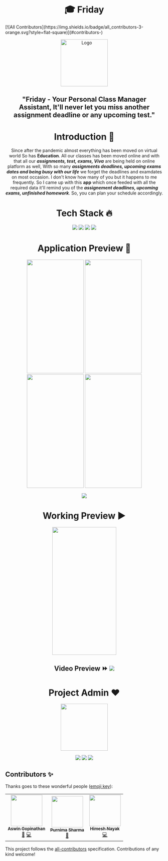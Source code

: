 <h1 align=center> 🎓 Friday </h1>
<!-- ALL-CONTRIBUTORS-BADGE:START - Do not remove or modify this section -->
[![All Contributors](https://img.shields.io/badge/all_contributors-3-orange.svg?style=flat-square)](#contributors-)
<!-- ALL-CONTRIBUTORS-BADGE:END -->
  
<p align="center">
  <a href="https://github.com/avinashkranjan/Friday">
    <img src="https://user-images.githubusercontent.com/55796944/95674682-5eb52e00-0bcf-11eb-969b-cb7add59921c.png" alt="Logo" height="150px" width="150px">
  </a>

<h2 align=center> "Friday - Your Personal Class Manager Assistant, It'll never let you miss another assignment deadline or any upcoming test."
  
  
<h1 align=center> Introduction 🚩 </h1>

  <p align="center">
    Since after the pandemic almost everything has been moved on virtual world So has <b>Education</b>. All our classes has been moved online and with that all our <b><em>assignments, test, exams, Viva</b></em> are being held on online platform as well, With so many <b><em>assignments deadlines, upcoming exams dates and being busy with our life</b></em> we forget the deadlines and examdates on most occasion. I don't know how many of you but it happens to me frequently. So I came up with this <b>app</b> which once feeded with all the required data it'll remind you of the <b><em>assignement deadlines, upcoming exams, unfinished homework</b></em>. So, you can plan your schedule accordingly.
    
<h1 align=center> Tech Stack 🔥 </h1>  
  <p align="center">
  <img src="https://img.shields.io/badge/dart-%230175C2.svg?&style=for-the-badge&logo=dart&logoColor=white"/> <img src="https://img.shields.io/badge/Flutter%20-%2302569B.svg?&style=for-the-badge&logo=Flutter&logoColor=white" /> <img src="https://img.shields.io/badge/figma%20-%23F24E1E.svg?&style=for-the-badge&logo=figma&logoColor=white"/>  <img src="https://img.shields.io/badge/github%20-%23121011.svg?&style=for-the-badge&logo=github&logoColor=white"/>
    
<h1 align=center> Application Preview 👀 </h1> 
  <p align="center">
    <img src="https://user-images.githubusercontent.com/55796944/95674880-cb7cf800-0bd0-11eb-94fd-20b50ab35219.png" height="363px" width="181px">  <img src="https://user-images.githubusercontent.com/55796944/95674883-cddf5200-0bd0-11eb-9b9a-f22d94217089.png" height="363px" width="181px">  <img src="https://user-images.githubusercontent.com/55796944/95674884-d041ac00-0bd0-11eb-9eb3-299fd123973a.png" height="363px" width="181px">  <img src="https://user-images.githubusercontent.com/55796944/95674885-d172d900-0bd0-11eb-9259-d22fb91cfad6.png" height="363px" width="181px">
  
  <p align="center">
  <a href="https://github.com/avinashkranjan/Friday/releases/tag/v1.0.0">
    <img src="https://forthebadge.com/images/badges/check-it-out.svg">
  </a>
    
<h1 align=center> Working Preview ▶ </h1>
  <p align="center">
    <img src="https://user-images.githubusercontent.com/55796944/95675411-b904bd80-0bd4-11eb-945d-810010a86da8.gif" height="408px" width="204px">
  
   <h2 align="center"> Video Preview ⏩ <a href="https://youtu.be/IJCo80Y0wjI">  <img src="https://img.shields.io/badge/Click Me%20-%23FF0000.svg?&style=for-the-badge&logo=YouTube&logoColor=white"/> </a>
  
    
<h1 align=center> Project Admin ❤️ </h1>
<p align="center">
  <a href="https://github.com/avinashkranjan"><img src="https://user-images.githubusercontent.com/55796944/95675026-dab07580-0bd1-11eb-93e2-1cb1de8acf38.png" width=150px height=150px /></a> 
    
<p align="center">
  <img src="https://img.shields.io/badge/avinashkranjan%20-%230077B5.svg?&style=for-the-badge&logo=linkedin&logoColor=white"/>  <img src="https://img.shields.io/badge/iavinashranjan%20-%231DA1F2.svg?&style=for-the-badge&logo=Twitter&logoColor=white"/> <img src="https://img.shields.io/badge/avinashkranjan7%20-%23E4405F.svg?&style=for-the-badge&logo=Instagram&logoColor=white"/>               
    

## Contributors ✨

Thanks goes to these wonderful people ([emoji key](https://allcontributors.org/docs/en/emoji-key)):

<!-- ALL-CONTRIBUTORS-LIST:START - Do not remove or modify this section -->
<!-- prettier-ignore-start -->
<!-- markdownlint-disable -->
<table>
  <tr>
    <td align="center"><a href="https://github.com/infiniteoverflow"><img src="https://avatars1.githubusercontent.com/u/40236624?v=4?s=100" width="100px;" alt=""/><br /><sub><b>Aswin Gopinathan</b></sub></a><br /><a href="https://github.com/avinashkranjan/Friday/issues?q=author%3Ainfiniteoverflow" title="Bug reports">🐛</a> <a href="https://github.com/avinashkranjan/Friday/commits?author=infiniteoverflow" title="Code">💻</a></td>
    <td align="center"><a href="https://github.com/purnima143"><img src="https://avatars1.githubusercontent.com/u/57852378?v=4?s=100" width="100px;" alt=""/><br /><sub><b>Purnima Sharma</b></sub></a><br /><a href="#design-purnima143" title="Design">🎨</a></td>
    <td align="center"><a href="https://github.com/HimeshNayak"><img src="https://avatars2.githubusercontent.com/u/30944790?v=4?s=100" width="100px;" alt=""/><br /><sub><b>Himesh Nayak</b></sub></a><br /><a href="https://github.com/avinashkranjan/Friday/commits?author=HimeshNayak" title="Code">💻</a></td>
  </tr>
</table>

<!-- markdownlint-restore -->
<!-- prettier-ignore-end -->

<!-- ALL-CONTRIBUTORS-LIST:END -->

This project follows the [all-contributors](https://github.com/all-contributors/all-contributors) specification. Contributions of any kind welcome!